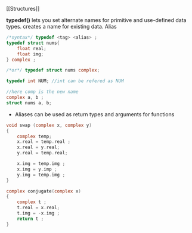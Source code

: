 [[Structures]]

**typedef()** lets you set alternate names for primitive and use-defined data types. creates a name for existing data. Alias
```c
/*syntax*/ typedef <tag> <alias> ;
typedef struct nums{
	float real;
	float img;
} complex ;

/*or*/ typedef struct nums complex;

typedef int NUM; //int can be refered as NUM

//here comp is the new name
complex a, b ;
struct nums a, b;
```
* Aliases can be used as return types and arguments for functions
```c
void swap (complex x, complex y)
{
	complex temp;
	x.real = temp.real ;
	x.real = y.real;
	y.real = temp.real;

	x.img = temp.img ;
	x.img = y.imp ;
	y.img = temp.img ;
}

complex conjugate(complex x)
{
	complex t ;
	t.real = x.real;
	t.img = -x.img ;
	return t ;
}
```
